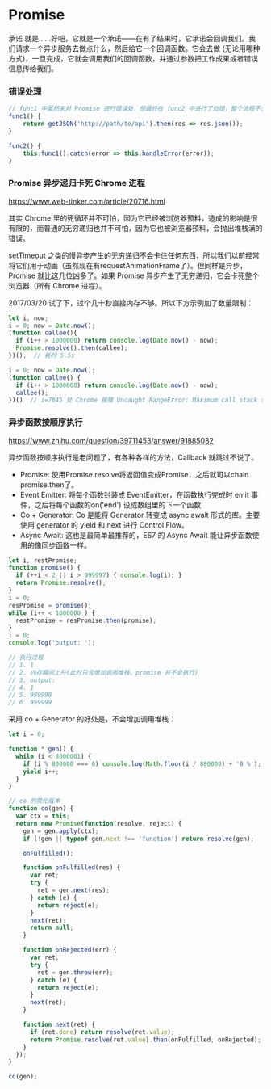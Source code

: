 # Promise

承诺 就是……好吧，它就是一个承诺——在有了结果时，它承诺会回调我们。我们请求一个异步服务去做点什么，然后给它一个回调函数。它会去做 (无论用哪种方式)，一旦完成，它就会调用我们的回调函数，并通过参数把工作成果或者错误信息传给我们。

### 错误处理

```js
// func1 中虽然未对 Promise 进行错误处，但最终在 func2 中进行了处理，整个流程不会报错。
func1() {
    return getJSON('http://path/to/api').then(res => res.json());
}

func2() {
    this.func1().catch(error => this.handleError(error));
}
```


### Promise 异步递归卡死 Chrome 进程

https://www.web-tinker.com/article/20716.html

其实 Chrome 里的死循环并不可怕，因为它已经被浏览器预料，造成的影响是很有限的，而普通的无穷递归也并不可怕，因为它也被浏览器预料，会抛出堆栈满的错误。

setTimeout 之类的慢异步产生的无穷递归不会卡住任何东西，所以我们以前经常将它们用于动画（虽然现在有requestAnimationFrame了）。但同样是异步，Promise 就比这几位凶多了。如果 Promise 异步产生了无穷递归，它会卡死整个浏览器（所有 Chrome 进程）。

2017/03/20 试了下，过个几十秒直接内存不够。所以下方示例加了数量限制：

```js
let i, now;
i = 0; now = Date.now();
(function callee(){
  if (i++ > 1000000) return console.log(Date.now() - now);
  Promise.resolve().then(callee);
})();  // 耗时 5.5s

i = 0; now = Date.now();
(function callee() {
  if (i++ > 1000000) return console.log(Date.now() - now);
  callee();
})()  // i=7845 处 Chrome 报错 Uncaught RangeError: Maximum call stack size exceeded
```

### 异步函数按顺序执行

https://www.zhihu.com/question/39711453/answer/91885082

异步函数按顺序执行是老问题了，有各种各样的方法，Callback 就跳过不说了。

- Promise: 使用Promise.resolve将返回值变成Promise，之后就可以chain promise.then了。
- Event Emitter: 将每个函数封装成 EventEmitter，在函数执行完成时 emit 事件，之后将每个函数的on('end') 设成数组里的下一个函数
- Co + Generator: Co 是能将 Generator 转变成 async await 形式的库。主要使用 generator 的 yield 和 next 进行 Control Flow。
- Async Await: 这也是最简单最推荐的，ES7 的 Async Await 能让异步函数使用的像同步函数一样。

```js
let i, restPromise;
function promise() {
  if (++i < 2 || i > 999997) { console.log(i); }
  return Promise.resolve();
}
i = 0;
resPromise = promise();
while (i++ < 1000000 ) {
  restPromise = resPromise.then(promise);
}
i = 0;
console.log('output: ');

// 执行过程
// 1. 1
// 2. 内存瞬间上升(此时只会增加调用堆栈，promise 并不会执行)
// 3. output:
// 4. 1
// 5. 999998
// 6. 999999
```

采用 co + Generator 的好处是，不会增加调用堆栈：

```js
let i = 0;

function * gen() {
  while (i < 8000001) {
    if (i % 800000 === 0) console.log(Math.floor(i / 800000) + '0 %');
    yield i++;
  }
}

// co 的简化版本
function co(gen) {
  var ctx = this;
  return new Promise(function(resolve, reject) {
    gen = gen.apply(ctx);
    if (!gen || typeof gen.next !== 'function') return resolve(gen);

    onFulfilled();

    function onFulfilled(res) {
      var ret;
      try {
        ret = gen.next(res);
      } catch (e) {
        return reject(e);
      }
      next(ret);
      return null;
    }

    function onRejected(err) {
      var ret;
      try {
        ret = gen.throw(err);
      } catch (e) {
        return reject(e);
      }
      next(ret);
    }

    function next(ret) {
      if (ret.done) return resolve(ret.value);
      return Promise.resolve(ret.value).then(onFulfilled, onRejected);
    }
  });
}

co(gen);
```

